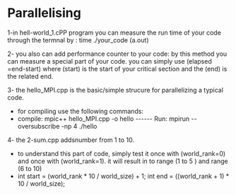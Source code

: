 # Parallelising
1-in hell-world_1.cPP program you can measure the run time of your code through the termnal by : time ./your_code (a.out)

2- you also can add performance counter to your code:
by this method you can measure a special part of your code.
you can simply use (elapsed =end-start) where (start)
is the start of your critical section and the (end) is the related end.


3- the hello_MPI.cpp is the basic/simple strucure for parallelizing a typical code.
* for compiling use the following commands:
* compile: mpic++ hello_MPI.cpp -o hello ------ Run: mpirun --oversubscribe -np 4 ./hello

4- the 2-sum.cpp addsnumber from 1 to 10.
* to understand this part of code, simply test it once with (world_rank=0) and once with (world_rank=1). it will result in to range (1 to 5 ) and range (6 to 10)
*   int start = (world_rank * 10 / world_size) + 1;
    int end = ((world_rank + 1) * 10 / world_size);
